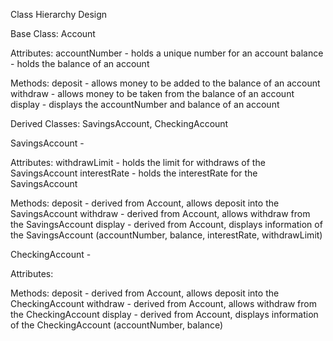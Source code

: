 Class Hierarchy Design

Base Class: Account

Attributes:
accountNumber - holds a unique number for an account
balance - holds the balance of an account

Methods:
deposit - allows money to be added to the balance of an account
withdraw - allows money to be taken from the balance of an account
display - displays the accountNumber and balance of an account

Derived Classes: SavingsAccount, CheckingAccount

SavingsAccount - 

Attributes:
withdrawLimit - holds the limit for withdraws of the SavingsAccount
interestRate - holds the interestRate for the SavingsAccount

Methods:
deposit - derived from Account, allows deposit into the SavingsAccount
withdraw - derived from Account, allows withdraw from the SavingsAccount
display - derived from Account, displays information of the SavingsAccount (accountNumber, balance, interestRate, withdrawLimit)


CheckingAccount -

Attributes:

Methods:
deposit - derived from Account, allows deposit into the CheckingAccount
withdraw - derived from Account, allows withdraw from the CheckingAccount
display - derived from Account, displays information of the CheckingAccount (accountNumber, balance)

